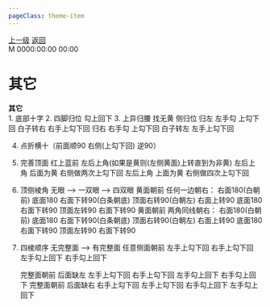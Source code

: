```yaml
---
pageClass: theme-item
---
```

<div class="extend-header">
    <div class="info">
        <div class="record">
            <a class="back" href="./">上一级</a>
            <a class="back" href="./">返回</a>
        </div>        
        <div class="mini">
            <span>M 0000:00:00 00:00</span>
        </div>
    </div>
    <div class="content"></div>
</div>
<div class="content-header">
<h1>其它</h1><strong>其它</strong>
</div>
<div class="static-content">
1. 底部十字
2. 四脚归位
	勾上回下
3. 上异归腰
	找无黄 侧归位 
	归左 左手勾 上勾下回  白子转右 右手上勾下回
	归右 右手勾 上勾下回  白子转左 左手上勾下回

4. 点折横十（前面顺90 右侧(上勾下回) 逆90）

5. 完善顶面
	红上蓝前 左后上角(如果是黄则(左侧黄面)上转直到为非黄) 
	左后上角  后面为黄 右侧做两次上勾下回
	左后上角  上面为黄 右侧做四次上勾下回
6. 顶侧棱角
	无眼 --> 一双眼 --> 四双眼
	黄面朝前 任何一边朝右： 右面180(白朝前) 底面180 右面下转90(白条朝底) 顶面右转90(白朝左) 右面上转90 底面180 右面下转90 顶面左转90 右面下转90
	黄面朝前 两角同线朝右： 右面180(白朝前) 底面180 右面下转90(白条朝底) 顶面右转90(白朝左) 右面上转90 底面180 右面下转90 顶面左转90 右面下转90
	
7. 四棱顺序
	无完整面 -->  有完整面
	任意侧面朝前 左手上勾下回  右手上勾下回  左手勾上回下  右手勾上回下

	完整面朝前    后面缺左 左手上勾下回  右手上勾下回  左手勾上回下  右手勾上回下
	完整面朝前    后面缺右 右手上勾下回  左手上勾下回  右手勾上回下  左手勾上回下

</div>